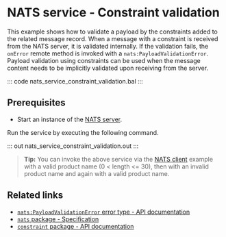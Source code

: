 # NATS service - Constraint validation

This example shows how to validate a payload by the constraints added to the related message record. When a message with a constraint is received from the NATS server, it is validated internally. If the validation fails, the `onError` remote method is invoked with a `nats:PayloadValidationError`. Payload validation using constraints can be used when the message content needs to be implicitly validated upon receiving from the server.

::: code nats_service_constraint_validation.bal :::

## Prerequisites
- Start an instance of the [NATS server](https://docs.nats.io/nats-concepts/what-is-nats/walkthrough_setup).

Run the service by executing the following command.

::: out nats_service_constraint_validation.out :::

>**Tip:** You can invoke the above service via the [NATS client](/learn/by-example/nats-basic-pub/) example with a valid product name (0 < length <= 30), then with an invalid product name and again with a valid product name.

## Related links
- [`nats:PayloadValidationError` error type - API documentation](https://lib.ballerina.io/ballerinax/nats/latest/errors#PayloadValidationError)
- [`nats` package - Specification](https://github.com/ballerina-platform/module-ballerinax-nats/blob/master/docs/spec/spec.md)
- [`constraint` package - API documentation](https://lib.ballerina.io/ballerina/constraint/latest)

